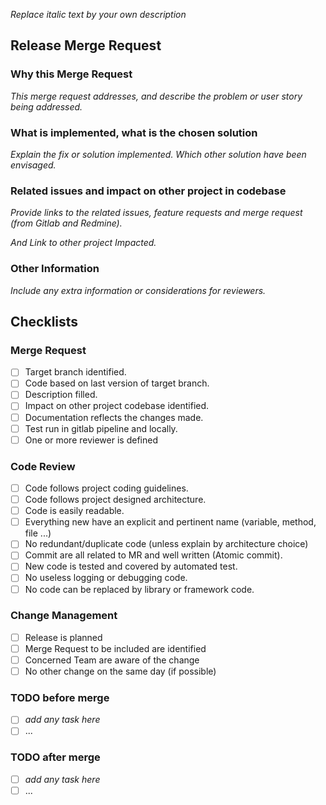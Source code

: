 _Replace italic text by your own description_

## Release Merge Request

### Why this Merge Request

_This merge request addresses, and describe the problem or user story being addressed._

### What is implemented, what is the chosen solution

_Explain the fix or solution implemented. Which other solution have been envisaged._

### Related issues and impact on other project in codebase

_Provide links to the related issues, feature requests and merge request (from Gitlab and Redmine)._

_And Link to other project Impacted._

### Other Information

_Include any extra information or considerations for reviewers._

## Checklists

### Merge Request

- [ ] Target branch identified.
- [ ] Code based on last version of target branch.
- [ ] Description filled.
- [ ] Impact on other project codebase identified.
- [ ] Documentation reflects the changes made.
- [ ] Test run in gitlab pipeline and locally.
- [ ] One or more reviewer is defined

### Code Review

- [ ] Code follows project coding guidelines.
- [ ] Code follows project designed architecture.
- [ ] Code is easily readable.
- [ ] Everything new have an explicit and pertinent name (variable, method, file ...)
- [ ] No redundant/duplicate code (unless explain by architecture choice)
- [ ] Commit are all related to MR and well written (Atomic commit).
- [ ] New code is tested and covered by automated test.
- [ ] No useless logging or debugging code.
- [ ] No code can be replaced by library or framework code.

### Change Management

- [ ] Release is planned
- [ ] Merge Request to be included are identified
- [ ] Concerned Team are aware of the change
- [ ] No other change on the same day (if possible)

### TODO before merge

- [ ] _add any task here_
- [ ] ...

### TODO after merge

- [ ] _add any task here_
- [ ] ...
